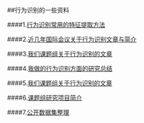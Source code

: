 ##行为识别的一些资料

####1.[行为识别常用的特征提取方法](https://www.zhihu.com/question/41068341)

####2.[近几年国际会议关于行为识别文章与简介](https://github.com/jindongwang/activityrecognition/blob/master/notes/%E8%A1%8C%E4%B8%BA%E8%AF%86%E5%88%AB%E8%AE%BA%E6%96%87list.md)

####3.[我们课题组关于行为识别的文章](https://github.com/jindongwang/activityrecognition/blob/master/notes/%E8%AF%BE%E9%A2%98%E7%BB%84%E8%A1%8C%E4%B8%BA%E8%AF%86%E5%88%AB%E8%AE%BA%E6%96%87.md)

####4.[我做的行为识别方面的研究总结](https://github.com/jindongwang/activityrecognition/blob/master/notes/%E8%A1%8C%E4%B8%BA%E8%AF%86%E5%88%AB%E6%96%B9%E9%9D%A2%E4%BC%9A%E8%AE%AE%E8%AE%BA%E6%96%87%E7%A0%94%E7%A9%B6%E6%80%BB%E7%BB%93.pptx)

####5.[我们课题组关于行为识别的文章](https://github.com/jindongwang/activityrecognition/blob/master/notes/%E8%AF%BE%E9%A2%98%E7%BB%84%E8%A1%8C%E4%B8%BA%E8%AF%86%E5%88%AB%E8%AE%BA%E6%96%87.md)

####6.[课题组研究项目简介](https://github.com/jindongwang/activityrecognition/blob/master/notes/%E8%AF%BE%E9%A2%98%E7%BB%84%E7%A0%94%E7%A9%B6%E9%A1%B9%E7%9B%AE%E4%B8%8E%E4%BA%BA%E7%89%A9%E6%8E%A8%E8%8D%90.md)

####7.[公开数据集整理](https://github.com/jindongwang/activityrecognition/blob/master/dataset/dataset%20description.md)
